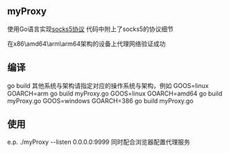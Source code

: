 ## myProxy
使用Go语言实现[socks5协议](https://github.com/lbbxsxlz/myProxy/blob/master/SOCKS5_RFC1928_en.md)
代码中附上了socks5的协议细节

在x86\amd64\arm\arm64架构的设备上代理网络验证成功

## 编译
go build
其他系统与架构请指定对应的操作系统与架构，例如
GOOS=linux GOARCH=arm go build myProxy.go
GOOS=linux GOARCH=amd64 go build myProxy.go
GOOS=windows GOARCH=386 go build myProxy.go

## 使用
e.p. ./myProxy --listen 0.0.0.0:9999
同时配合浏览器配置代理服务
